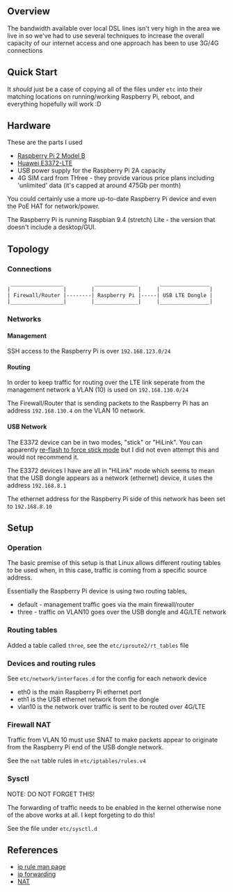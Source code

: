 ## Overview

The bandwidth available over local DSL lines isn't very high in the 
area we live in so we've had to use several techniques to increase the 
overall capacity of our internet access and one approach has been to use 
3G/4G connections

## Quick Start

It *should* just be a case of copying all of the files under `etc` into their
matching locations on running/working Raspberry Pi, reboot, and everything
hopefully will work :D


## Hardware

These are the parts I used

* [Raspberry Pi 2 Model B](https://www.amazon.co.uk/gp/product/B00T2U7R7I/ref=ppx_od_dt_b_asin_title_s00?ie=UTF8&psc=1)
* [Huawei E3372-LTE](https://www.amazon.co.uk/gp/product/B0104LV06M/ref=ppx_yo_dt_b_search_asin_title?ie=UTF8&psc=1)
* USB power supply for the Raspberry Pi 2A capacity
* 4G SIM card from THree - they provide various price plans including 'unlimited' data (it's capped at around 475Gb per month)

You could certainly use a more up-to-date Raspberry Pi device and even the 
PoE HAT for network/power.

The Raspberry Pi is running Raspbian 9.4 (stretch) Lite - the version that 
doesn't include a desktop/GUI.


## Topology

### Connections

```
 _________________          ______________       ________________
|                 |        |              |     |                |
| Firewall/Router |--------| Raspberry Pi |-----| USB LTE Dongle |
|_________________|        |______________|     |________________|

```

### Networks

#### Management

SSH access to the Raspberry Pi is over `192.168.123.0/24` 

#### Routing

In order to keep traffic for routing over the LTE link seperate from the 
management network a VLAN (10) is used on `192.168.130.0/24`

The Firewall/Router that is sending packets to the Raspberry Pi has an 
address `192.168.130.4` on the VLAN 10 network.


#### USB Network

The E3372 device can be in two modes, "stick" or "HiLink".  You can 
apparently [re-flash to force stick mode](https://blog.le-vert.net/?p=196)
but I did not even attempt this and would not recommend it.

The E3372 devices I have are all in "HiLink" mode which seems to mean that
the USB dongle appears as a network (ethernet) device, it uses the 
address `192.168.8.1`

The ethernet address for the Raspberry Pi side of this network has been set 
to `192.168.8.10`


## Setup

### Operation

The basic premise of this setup is that Linux allows different routing
tables to be used when, in this case, traffic is coming from a specific
source address.

Essentially the Raspberry Pi device is using two routing tables, 

* default - management traffic goes via the main firewall/router
* three - traffic on VLAN10 goes over the USB dongle and 4G/LTE network


### Routing tables

Added a table called `three`, see the `etc/iproute2/rt_tables` file

### Devices and routing rules

See `etc/network/interfaces.d` for the config for each network device

* eth0 is the main Raspberry Pi ethernet port
* eth1 is the USB ethernet network from the dongle
* vlan10 is the network over traffic is sent to be routed over 4G/LTE

### Firewall NAT

Traffic from VLAN 10 must use SNAT to make packets appear to originate from 
the Raspberry Pi end of the USB dongle network.

See the `nat` table rules in `etc/iptables/rules.v4`


### Sysctl

NOTE: DO NOT FORGET THIS!

The forwarding of traffic needs to be enabled in the kernel otherwise none 
of the above works at all.  I kept forgeting to do this!

See the file under `etc/sysctl.d`



## References

* [ip rule man page](http://man7.org/linux/man-pages/man8/ip-rule.8.html)
* [ip forwarding](https://www.systutorials.com/1372/setting-up-gateway-using-iptables-and-route-on-linux/) 
* [NAT](https://netfilter.org/documentation/HOWTO/NAT-HOWTO-6.html)
